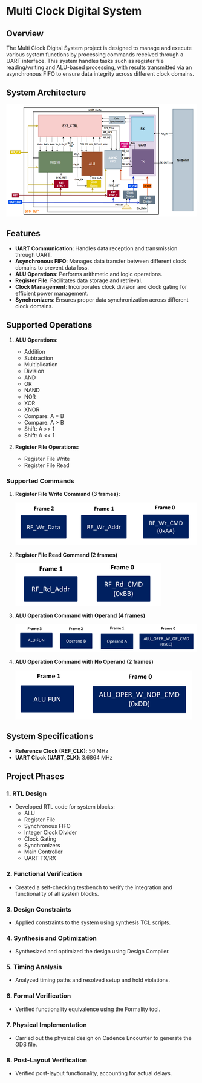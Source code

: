 # Multi Clock Digital System

## Overview
The Multi Clock Digital System project is designed to manage and execute various system functions by processing commands received through a UART interface. This system handles tasks such as register file reading/writing and ALU-based processing, with results transmitted via an asynchronous FIFO to ensure data integrity across different clock domains.

## System Architecture
![System Architecture](1.png)

## Features
- **UART Communication**: Handles data reception and transmission through UART.
- **Asynchronous FIFO**: Manages data transfer between different clock domains to prevent data loss.
- **ALU Operations**: Performs arithmetic and logic operations.
- **Register File**: Facilitates data storage and retrieval.
- **Clock Management**: Incorporates clock division and clock gating for efficient power management.
- **Synchronizers**: Ensures proper data synchronization across different clock domains.

## Supported Operations

1. **ALU Operations:**
   - Addition
   - Subtraction
   - Multiplication
   - Division
   - AND
   - OR
   - NAND
   - NOR
   - XOR
   - XNOR
   - Compare: A = B
   - Compare: A > B
   - Shift: A >> 1
   - Shift: A << 1

2. **Register File Operations:**
   - Register File Write
   - Register File Read

### Supported Commands

1. **Register File Write Command (3 frames):**

    ![Register File Write Command](2.png)

2. **Register File Read Command (2 frames)**

    ![Register File Read Command](3.png)

3. **ALU Operation Command with Operand (4 frames)**

    ![ALU Operation Command with Operand](4.png)

4. **ALU Operation Command with No Operand (2 frames)**

    ![ALU Operation Command with No Operand](5.png)

## System Specifications
- **Reference Clock (REF_CLK)**: 50 MHz
- **UART Clock (UART_CLK)**: 3.6864 MHz

## Project Phases

### 1. RTL Design
- Developed RTL code for system blocks:
  - ALU
  - Register File
  - Synchronous FIFO
  - Integer Clock Divider
  - Clock Gating
  - Synchronizers
  - Main Controller
  - UART TX/RX
  
### 2. Functional Verification
- Created a self-checking testbench to verify the integration and functionality of all system blocks.

### 3. Design Constraints
- Applied constraints to the system using synthesis TCL scripts.

### 4. Synthesis and Optimization
- Synthesized and optimized the design using Design Compiler.

### 5. Timing Analysis
- Analyzed timing paths and resolved setup and hold violations.

### 6. Formal Verification
- Verified functionality equivalence using the Formality tool.

### 7. Physical Implementation
- Carried out the physical design on Cadence Encounter to generate the GDS file.

### 8. Post-Layout Verification
- Verified post-layout functionality, accounting for actual delays.


